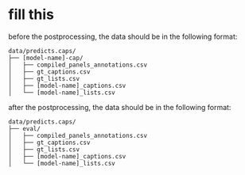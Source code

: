 # fill this

before the postprocessing, the data should be in the following format:
```
data/predicts.caps/
├── [model-name]-cap/
│   ├── compiled_panels_annotations.csv
│   ├── gt_captions.csv
│   ├── gt_lists.csv
│   ├── [model-name]_captions.csv
│   └── [model-name]_lists.csv
```

after the postprocessing, the data should be in the following format:
```
data/predicts.caps/
├── eval/
│   ├── compiled_panels_annotations.csv
│   ├── gt_captions.csv
│   ├── gt_lists.csv
│   ├── [model-name]_captions.csv
│   └── [model-name]_lists.csv
```